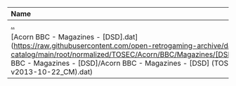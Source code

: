 |Name|Size|
|:---|---:|
|[..](../index.html)|DIR|
|[Acorn BBC - Magazines - [DSD].dat](https://raw.githubusercontent.com/open-retrogaming-archive/dat-catalog/main/root/normalized/TOSEC/Acorn/BBC/Magazines/[DSD]/Acorn BBC - Magazines - [DSD]/Acorn BBC - Magazines - [DSD] (TOSEC-v2013-10-22_CM).dat)|5728|
